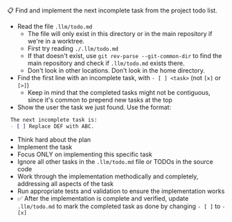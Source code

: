 📋 Find and implement the next incomplete task from the project todo list.

- Read the file `.llm/todo.md`
  - The file will only exist in this directory or in the main repository if we're in a worktree.
  - First try reading `./.llm/todo.md`
  - If that doesn't exist, use `git rev-parse --git-common-dir` to find the main repository and check if `.llm/todo.md` exists there.
  - Don't look in other locations. Don't look in the home directory.
- Find the first line with an incomplete task, with `- [ ] <task>` (not `[x]` or `[>]`)
  - Keep in mind that the completed tasks might not be contiguous, since it's common to prepend new tasks at the top
- Show the user the task we just found. Use the format:

```markdown
 The next incomplete task is:
 - [ ] Replace DEF with ABC.
```

- Think hard about the plan
- Implement the task
- Focus ONLY on implementing this specific task
- Ignore all other tasks in the `.llm/todo.md` file or TODOs in the source code
- Work through the implementation methodically and completely, addressing all aspects of the task
- Run appropriate tests and validation to ensure the implementation works
- ✅ After the implementation is complete and verified, update `.llm/todo.md` to mark the completed task as done by changing `- [ ]` to `- [x]`

